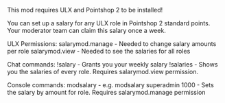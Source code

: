 This mod requires ULX and Pointshop 2 to be installed!

You can set up a salary for any ULX role in Pointshop 2 standard points. Your moderator team can claim this salary once a week.

ULX Permissions:
salarymod.manage - Needed to change salary amounts per role
salarymod.view - Needed to see the salaries for all roles

Chat commands:
!salary - Grants you your weekly salary
!salaries - Shows you the salaries of every role. Requires salarymod.view permission.

Console commands:
modsalary <role> <amount> - e.g. modsalary superadmin 1000 - Sets the salary by amount for role. Requires salarymod.manage permission

